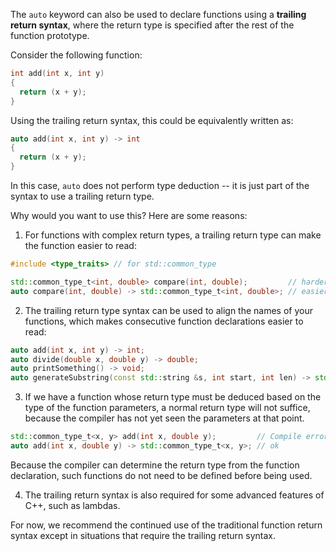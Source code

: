 The `auto` keyword can also be used to declare functions using a **trailing return syntax**, where the return type is specified after the rest of the function prototype.

Consider the following function:

```cpp
int add(int x, int y)
{
  return (x + y);
}
```

Using the trailing return syntax, this could be equivalently written as:

```cpp
auto add(int x, int y) -> int
{
  return (x + y);
}
```

In this case, `auto` does not perform type deduction -- it is just part of the syntax to use a trailing return type.

Why would you want to use this? Here are some reasons:

1. For functions with complex return types, a trailing return type can make the function easier to read:

```cpp
#include <type_traits> // for std::common_type

std::common_type_t<int, double> compare(int, double);         // harder to read (where is the name of the function in this mess?)
auto compare(int, double) -> std::common_type_t<int, double>; // easier to read (we don't have to read the return type unless we care)
```

2. The trailing return type syntax can be used to align the names of your functions, which makes consecutive function declarations easier to read:

```cpp
auto add(int x, int y) -> int;
auto divide(double x, double y) -> double;
auto printSomething() -> void;
auto generateSubstring(const std::string &s, int start, int len) -> std::string;
```

3. If we have a function whose return type must be deduced based on the type of the function parameters, a normal return type will not suffice, because the compiler has not yet seen the parameters at that point.

```cpp
std::common_type_t<x, y> add(int x, double y);         // Compile error: compiler hasn't seen definitions of x and y yet
auto add(int x, double y) -> std::common_type_t<x, y>; // ok
```

Because the compiler can determine the return type from the function declaration, such functions do not need to be defined before being used.

4. The trailing return syntax is also required for some advanced features of C++, such as lambdas.

For now, we recommend the continued use of the traditional function return syntax except in situations that require the trailing return syntax.